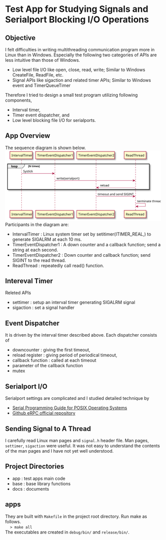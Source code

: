 # Test App for Studying Signals and Serialport Blocking I/O Operations
## Objective
I felt difficulties in writing multithreading communication program more in
Linux than in Windows. Especially the following two categories of APIs are
less intuitive than those of Windows.
* Low level file I/O like open, close, read, write; Similar to Windows CreateFile, ReadFile, etc.
* Signal APIs like sigaction and related timer APIs; Similar to Windows event and TimerQueueTimer  

Therefore I tried to design a small test program utilizing following components,
* Interval timer,
* Timer event dispatcher, and
* Low level blocking file I/O for serialports.

## App Overview
The sequence diagram is shown below.  
![sequence-diagram](docs/App-sequence.svg)  
Participants in the diagram are:
* IntervalTimer : Linux system timer set by setitimer(ITIMER_REAL,) to generate SIGALRM at each 10 ms.
* TimerEventDispatcher1 : A down counter and a callback function; send a string at each second.
* TimerEventDispatcher2 : Down counter and callback function; send SIGINT to the read thread.
* ReadThread : repeatedly call read() function.

## Intereval Timer
Releted APIs  
* settimer : setup an interval timer generating SIGALRM signal
* sigaction : set a signal handler

## Event Dispatcher
It is driven by the interval timer described above. Each dispatcher consists of
* downcounter : giving the first timeout,
* reload register : giving period of periodical timeout,
* callback function : called at each timeout
* parameter of the callback function
* mutex  

## Serialport I/O
Serialport settings are complicated and I studied detailed technique by
* [Serial Programming Guide for POSIX Operating Systems](https://www.cmrr.umn.edu/~strupp/serial.html)  
* [Github eRPC official repository](https://github.com/EmbeddedRPC/erpc)

## Sending Signal to A Thread
I carefully read Linux man pages and `signal.h` header file. Man pages, `settimer`, `sigaction` were useful.
It was not easy to understand the contents of the man pages and I have not yet well understood.

## Project Directories
* app : test apps main code
* base : base library functions
* docs : documents

## apps
They are built with `Makefile` in the project root directory. Run make as follows.  
&nbsp;&nbsp;&nbsp;&nbsp;`> make all`  
The executables are created in `debug/bin/` and `release/bin/`.